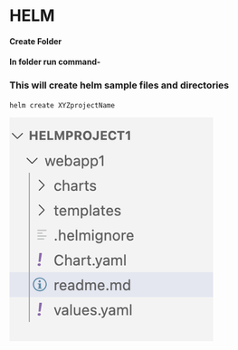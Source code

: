 # HELM 
#### Create Folder
#### In folder run command-

### This will create helm sample files and directories
```
helm create XYZprojectName
```
![Helm folder structure](images/screenshot1.png)